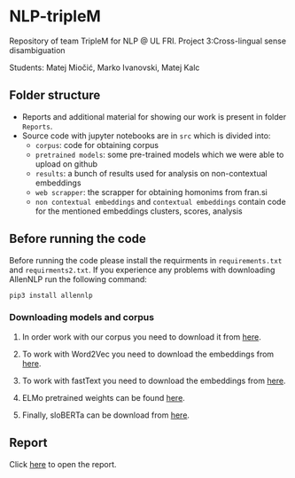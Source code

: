 # NLP-tripleM
Repository of team TripleM for NLP @ UL FRI. Project 3:Cross-lingual sense disambiguation

Students: Matej Miočić, Marko Ivanovski, Matej Kalc

## Folder structure
 - Reports and additional material for showing our work is present in folder `Reports`.
 - Source code with jupyter notebooks are in  `src` which is divided into:
    - `corpus`: code for obtaining corpus
    - `pretrained models`: some pre-trained models which we were able to upload on github
    - `results`: a bunch of results used for analysis on non-contextual embeddings
    - `web scrapper`: the scrapper for obtaining homonims from fran.si
    - `non contextual embeddings` and `contextual embeddings` contain code for the mentioned embeddings clusters, scores, analysis

## Before running the code

Before running the code please install the requirments in `requirements.txt` and `requirments2.txt`. If you experience any problems with downloading AllenNLP run the following command:
```
pip3 install allennlp
```

### Downloading models and corpus  
1. In order work with our corpus you need to download it from [here](https://drive.google.com/drive/folders/1yzRX4mhToohfWD1Dj3iGY8facWCvnNK_?usp=sharing).

2. To work with Word2Vec you need to download the embeddings from [here](http://vectors.nlpl.eu/repository/).

3. To work with fastText you need to download the embeddings from [here](https://fasttext.cc/docs/en/crawl-vectors.html).

4. ELMo pretrained weights can be found [here](https://www.clarin.si/repository/xmlui/handle/11356/1277).

4. Finally, sloBERTa can be download from [here](https://www.clarin.si/repository/xmlui/handle/11356/1397).


## Report

Click [here](./TripleM_report.pdf) to open the report.
